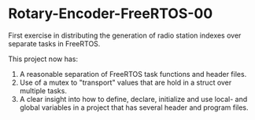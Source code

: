 # Rotary-Encoder-FreeRTOS-00
First exercise in distributing the generation of radio station indexes over separate tasks in FreeRTOS.

This project now has:
1.  A reasonable separation of FreeRTOS task functions and header files.
2.  Use of a mutex to "transport" values that are hold in a struct over multiple tasks.
3.  A clear insight into how to define, declare, initialize and use local- and global variables in a project that has several header and program files.

